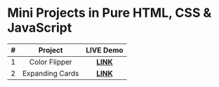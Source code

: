 # Mini Projects in Pure HTML, CSS & JavaScript

| # | Project | LIVE Demo |
| :--: | :--: | :--: |
| 1 | Color Flipper | [**LINK**](https://color-flipper-sr.netlify.app/) |
| 2 | Expanding Cards | [**LINK**](https://expanding-cards-sr.netlify.app/) |
